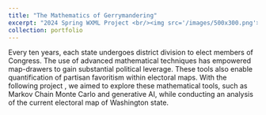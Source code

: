 ```yaml
---
title: "The Mathematics of Gerrymandering"
excerpt: "2024 Spring WXML Project <br/><img src='/images/500x300.png'>"
collection: portfolio
---
```

Every ten years, each state undergoes district division to elect members of Congress. The use of advanced mathematical techniques has empowered map-drawers to gain substantial political leverage. These tools also enable quantification of partisan favoritism within electoral maps. With the following project , we aimed to explore these mathematical tools, such as Markov Chain Monte Carlo and generative AI, while conducting an analysis of the current electoral map of Washington state.